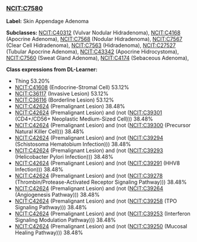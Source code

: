 
### [NCIT:C7580](http://purl.obolibrary.org/obo/NCIT_C7580)
**Label:** Skin Appendage Adenoma

**Subclasses:** [NCIT:C40312](http://purl.obolibrary.org/obo/NCIT_C40312) (Vulvar Nodular Hidradenoma), [NCIT:C4168](http://purl.obolibrary.org/obo/NCIT_C4168) (Apocrine Adenoma), [NCIT:C7568](http://purl.obolibrary.org/obo/NCIT_C7568) (Nodular Hidradenoma), [NCIT:C7567](http://purl.obolibrary.org/obo/NCIT_C7567) (Clear Cell Hidradenoma), [NCIT:C7563](http://purl.obolibrary.org/obo/NCIT_C7563) (Hidradenoma), [NCIT:C27527](http://purl.obolibrary.org/obo/NCIT_C27527) (Tubular Apocrine Adenoma), [NCIT:C43342](http://purl.obolibrary.org/obo/NCIT_C43342) (Apocrine Hidrocystoma), [NCIT:C7560](http://purl.obolibrary.org/obo/NCIT_C7560) (Sweat Gland Adenoma), [NCIT:C4174](http://purl.obolibrary.org/obo/NCIT_C4174) (Sebaceous Adenoma), 

**Class expressions from DL-Learner:**

- Thing 53.20%
- [NCIT:C41608](http://purl.obolibrary.org/obo/NCIT_C41608) (Endocrine-Stromal Cell) 53.12%
- [NCIT:C36117](http://purl.obolibrary.org/obo/NCIT_C36117) (Invasive Lesion) 53.12%
- [NCIT:C36116](http://purl.obolibrary.org/obo/NCIT_C36116) (Borderline Lesion) 53.12%
- [NCIT:C42624](http://purl.obolibrary.org/obo/NCIT_C42624) (Premalignant Lesion) 38.48%
- [NCIT:C42624](http://purl.obolibrary.org/obo/NCIT_C42624) (Premalignant Lesion) and (not ([NCIT:C39301](http://purl.obolibrary.org/obo/NCIT_C39301) (CD4+/CD56+ Neoplastic Medium-Sized Cell))) 38.48%
- [NCIT:C42624](http://purl.obolibrary.org/obo/NCIT_C42624) (Premalignant Lesion) and (not ([NCIT:C39300](http://purl.obolibrary.org/obo/NCIT_C39300) (Precursor Natural Killer Cell))) 38.48%
- [NCIT:C42624](http://purl.obolibrary.org/obo/NCIT_C42624) (Premalignant Lesion) and (not ([NCIT:C39294](http://purl.obolibrary.org/obo/NCIT_C39294) (Schistosoma Hematobium Infection))) 38.48%
- [NCIT:C42624](http://purl.obolibrary.org/obo/NCIT_C42624) (Premalignant Lesion) and (not ([NCIT:C39293](http://purl.obolibrary.org/obo/NCIT_C39293) (Helicobacter Pylori Infection))) 38.48%
- [NCIT:C42624](http://purl.obolibrary.org/obo/NCIT_C42624) (Premalignant Lesion) and (not ([NCIT:C39291](http://purl.obolibrary.org/obo/NCIT_C39291) (HHV8 Infection))) 38.48%
- [NCIT:C42624](http://purl.obolibrary.org/obo/NCIT_C42624) (Premalignant Lesion) and (not ([NCIT:C39278](http://purl.obolibrary.org/obo/NCIT_C39278) (Thrombin/Protease-Activated Receptor Signaling Pathway))) 38.48%
- [NCIT:C42624](http://purl.obolibrary.org/obo/NCIT_C42624) (Premalignant Lesion) and (not ([NCIT:C39264](http://purl.obolibrary.org/obo/NCIT_C39264) (Angiogenesis Pathway))) 38.48%
- [NCIT:C42624](http://purl.obolibrary.org/obo/NCIT_C42624) (Premalignant Lesion) and (not ([NCIT:C39258](http://purl.obolibrary.org/obo/NCIT_C39258) (TPO Signaling Pathway))) 38.48%
- [NCIT:C42624](http://purl.obolibrary.org/obo/NCIT_C42624) (Premalignant Lesion) and (not ([NCIT:C39253](http://purl.obolibrary.org/obo/NCIT_C39253) (Interferon Signaling Modulation Pathway))) 38.48%
- [NCIT:C42624](http://purl.obolibrary.org/obo/NCIT_C42624) (Premalignant Lesion) and (not ([NCIT:C39250](http://purl.obolibrary.org/obo/NCIT_C39250) (Mucosal Healing Pathway))) 38.48%



